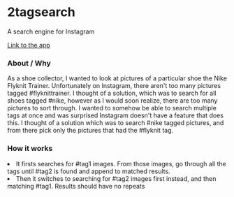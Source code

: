 2tagsearch
================
A search engine for Instagram

<a href="http://multi-hashtag-search.herokuapp.com/">Link to the app</a>

<h3>About / Why</h3>

As a shoe collector, I wanted to look at pictures of a particular shoe the Nike Flyknit Trainer.  Unfortunately on Instagram, there aren't too many pictures tagged #flyknittrainer.  I thought of a solution, which was to search for all shoes tagged #nike, however as I would soon realize, there are too many pictures to sort through.  I wanted to somehow be able to search multiple tags at once and was surprised Instagram doesn't have a feature that does this.  I thought of a solution which was to search #nike tagged pictures, and from there pick only the pictures that had the #flyknit tag.

<h3>How it works</h3>
<uo>
  <li>It firsts searches for #tag1 images.  From those images, go through all the tags until #tag2 is found and append to matched results.
  <li>Then it switches to searching for #tag2 images first instead, and then matching #tag1.  Results should have no repeats
